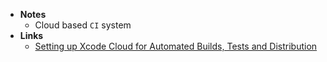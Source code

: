 - **Notes**
	- Cloud based `CI` system
- **Links**
	- [Setting up Xcode Cloud for Automated Builds, Tests and Distribution](https://www.createwithswift.com/tutorial-setting-up-xcode-cloud-for-automated-builds-tests-and-distribution/)
